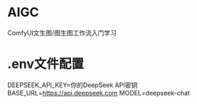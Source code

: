 # AIGC
ComfyUI文生图/图生图工作流入门学习
# .env文件配置
DEEPSEEK_API_KEY=你的DeepSeek API密钥
BASE_URL=https://api.deepseek.com
MODEL=deepseek-chat
